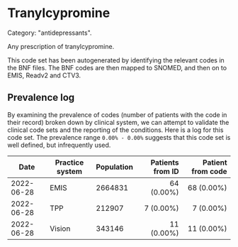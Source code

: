 # Tranylcypromine

Category: "antidepressants".

Any prescription of tranylcypromine.

This code set has been autogenerated by identifying the relevant codes in the BNF files. The BNF codes are then mapped to SNOMED, and then on to EMIS, Readv2 and CTV3.

## Prevalence log

By examining the prevalence of codes (number of patients with the code in their record) broken down by clinical system, we can attempt to validate the clinical code sets and the reporting of the conditions. Here is a log for this code set. The prevalence range `0.00% - 0.00%` suggests that this code set is well defined, but infrequently used.

| Date       | Practice system | Population | Patients from ID | Patient from code |
| ---------- | --------------- | ---------- | ---------------: | ----------------: |
| 2022-06-28 | EMIS            | 2664831    |       64 (0.00%) |        68 (0.00%) |
| 2022-06-28 | TPP             | 212907     |        7 (0.00%) |         7 (0.00%) |
| 2022-06-28 | Vision          | 343146     |       11 (0.00%) |        11 (0.00%) |
